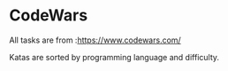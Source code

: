 # CodeWars
All tasks are from :https://www.codewars.com/

Katas are sorted by programming language and difficulty.
